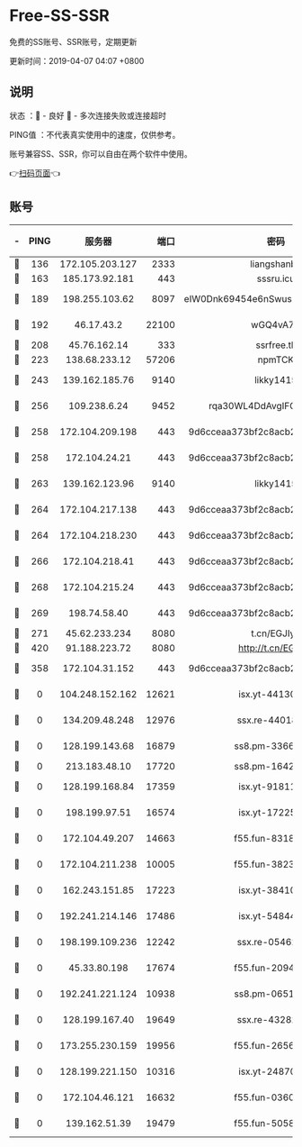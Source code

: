 # Free-SS-SSR

免费的SS账号、SSR账号，定期更新

更新时间：2019-04-07 04:07 +0800

## 说明

状态     ：🙂 - 良好 🙁 - 多次连接失败或连接超时

PING值   ：不代表真实使用中的速度，仅供参考。

账号兼容SS、SSR，你可以自由在两个软件中使用。

👉[扫码页面](https://liesauer.github.io/Free-SS-SSR/)👈

## 账号

|-|PING|服务器|端口|密码|加密方式|区域|
|:----:|:----:|:-----:|-----:|:----:|:----:|:----:|
|🙂|136|172.105.203.127|2333|liangshanbo|chacha20|JP|
|🙂|163|185.173.92.181|443|sssru.icu|rc4-md5|RU|
|🙂|189|198.255.103.62|8097|eIW0Dnk69454e6nSwuspv9DmS201tQ0D|aes-256-cfb|US|
|🙂|192|46.17.43.2|22100|wGQ4vA7D|aes-256-gcm|RU|
|🙂|208|45.76.162.14|333|ssrfree.tk|rc4|SG|
|🙂|223|138.68.233.12|57206|npmTCK|rc4-md5|US|
|🙂|243|139.162.185.76|9140|likky1415|aes-256-cfb|DE|
|🙂|256|109.238.6.24|9452|rqa30WL4DdAvgIFG6Fs3znzTa|aes-256-cfb|FR|
|🙂|258|172.104.209.198|443|9d6cceaa373bf2c8acb22e60b6a58be6|aes-256-cfb|US|
|🙂|258|172.104.24.21|443|9d6cceaa373bf2c8acb22e60b6a58be6|aes-256-cfb|US|
|🙂|263|139.162.123.96|9140|likky1415|aes-256-cfb|JP|
|🙂|264|172.104.217.138|443|9d6cceaa373bf2c8acb22e60b6a58be6|aes-256-cfb|US|
|🙂|264|172.104.218.230|443|9d6cceaa373bf2c8acb22e60b6a58be6|aes-256-cfb|US|
|🙂|266|172.104.218.41|443|9d6cceaa373bf2c8acb22e60b6a58be6|aes-256-cfb|US|
|🙂|268|172.104.215.24|443|9d6cceaa373bf2c8acb22e60b6a58be6|aes-256-cfb|US|
|🙂|269|198.74.58.40|443|9d6cceaa373bf2c8acb22e60b6a58be6|aes-256-cfb|US|
|🙂|271|45.62.233.234|8080|t.cn/EGJIyrl|rc4-md5|CA|
|🙂|420|91.188.223.72|8080|http://t.cn/EGJIyrl|rc4-md5|RU|
|🙂|358|172.104.31.152|443|9d6cceaa373bf2c8acb22e60b6a58be6|aes-256-cfb|US|
|🙁|0|104.248.152.162|12621|isx.yt-44130776|aes-256-cfb|SG|
|🙁|0|134.209.48.248|12976|ssx.re-44018010|aes-256-cfb|US|
|🙁|0|128.199.143.68|16879|ss8.pm-33663366|aes-256-cfb|SG|
|🙁|0|213.183.48.10|17720|ss8.pm-16426576|rc4-md5|RU|
|🙁|0|128.199.168.84|17359|isx.yt-91811801|aes-256-cfb|SG|
|🙁|0|198.199.97.51|16574|isx.yt-17225861|aes-256-cfb|US|
|🙁|0|172.104.49.207|14663|f55.fun-83188034|aes-256-cfb|SG|
|🙁|0|172.104.211.238|10005|f55.fun-38234111|aes-256-cfb|US|
|🙁|0|162.243.151.85|17223|isx.yt-38410278|aes-256-cfb|US|
|🙁|0|192.241.214.146|17486|isx.yt-54844272|aes-256-cfb|US|
|🙁|0|198.199.109.236|12242|ssx.re-05462515|aes-256-cfb|US|
|🙁|0|45.33.80.198|17674|f55.fun-20948197|aes-256-cfb|US|
|🙁|0|192.241.221.124|10938|ss8.pm-06517363|aes-256-cfb|US|
|🙁|0|128.199.167.40|19649|ssx.re-43282019|aes-256-cfb|SG|
|🙁|0|173.255.230.159|19956|f55.fun-26563232|aes-256-cfb|US|
|🙁|0|128.199.221.150|10316|isx.yt-24870485|aes-256-cfb|SG|
|🙁|0|172.104.46.121|16632|f55.fun-03609182|aes-256-cfb|SG|
|🙁|0|139.162.51.39|19479|f55.fun-50586096|aes-256-cfb|SG|
